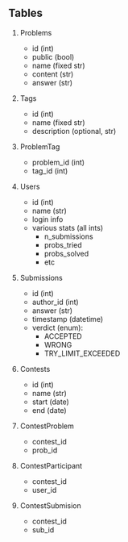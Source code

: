 ## Tables
1. Problems
    - id (int)
    - public (bool)
    - name (fixed str)
    - content (str)
    - answer (str)

2. Tags
    - id (int)
    - name (fixed str)
    - description (optional, str)

3. ProblemTag
    - problem_id (int)
    - tag_id (int)

4. Users
    - id (int)
    - name (str)
    - login info
    - various stats (all ints)
        - n_submissions
        - probs_tried
        - probs_solved
        - etc

5. Submissions
    - id (int)
    - author_id (int)
    - answer (str)
    - timestamp (datetime)
    - verdict (enum):
        - ACCEPTED
        - WRONG
        - TRY_LIMIT_EXCEEDED 

6. Contests
    - id (int)
    - name (str)
    - start (date)
    - end  (date)

7. ContestProblem
    - contest_id 
    - prob_id 

8. ContestParticipant
    - contest_id
    - user_id

9. ContestSubmision
    - contest_id
    - sub_id
